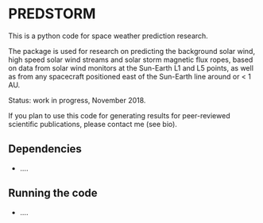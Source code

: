 # PREDSTORM

This is a python code for space weather prediction research.

The package is used for research on predicting the background solar wind, 
high speed solar wind streams and solar storm magnetic flux ropes, 
based on data from solar wind monitors at the Sun-Earth L1 and L5 points, 
as well as from any spacecraft positioned east of the Sun-Earth line around or < 1 AU.

Status: work in progress, November 2018.

If you plan to use this code for generating results for 
peer-reviewed scientific publications, please contact me (see bio).


## Dependencies

* ....

## Running the code

* ....